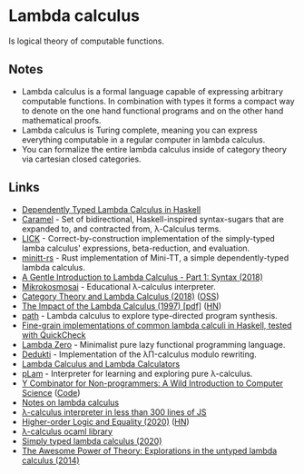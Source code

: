 # Lambda calculus

Is logical theory of computable functions.

## Notes

- Lambda calculus is a formal language capable of expressing arbitrary computable functions. In combination with types it forms a compact way to denote on the one hand functional programs and on the other hand mathematical proofs.
- Lambda calculus is Turing complete, meaning you can express everything computable in a regular computer in lambda calculus.
- You can formalize the entire lambda calculus inside of category theory via cartesian closed categories.

## Links

- [Dependently Typed Lambda Calculus in Haskell](https://github.com/ilya-klyuchnikov/lambdapi)
- [Caramel](https://github.com/MaiaVictor/Caramel) - Set of bidirectional, Haskell-inspired syntax-sugars that are expanded to, and contracted from, λ-Calculus terms.
- [LICK](https://github.com/i-am-tom/LICK) - Correct-by-construction implementation of the simply-typed lamba calculus' expressions, beta-reduction, and evaluation.
- [minitt-rs](https://github.com/owo-lang/minitt-rs) - Rust implementation of Mini-TT, a simple dependently-typed lambda calculus.
- [A Gentle Introduction to Lambda Calculus - Part 1: Syntax (2018)](https://lucasfcosta.com/2018/07/29/An-Introduction-to-Lambda-Calculus-Part-1.html)
- [Mikrokosmosai](https://github.com/mroman42/mikrokosmos) - Educational λ-calculus interpreter.
- [Category Theory and Lambda Calculus (2018)](https://github.com/mroman42/ctlc) ([OSS](https://github.com/mroman42/ctlc))
- [The Impact of the Lambda Calculus (1997) [pdf]](http://www-users.mat.umk.pl/~adwid/materialy/doc/church.pdf) ([HN](https://news.ycombinator.com/item?id=19835615))
- [path](https://github.com/robrix/path) - Lambda calculus to explore type-directed program synthesis.
- [Fine-grain implementations of common lambda calculi in Haskell, tested with QuickCheck](https://github.com/lukeg101/lplzoo)
- [Lambda Zero](https://github.com/clark800/lambda-zero) - Minimalist pure lazy functional programming language.
- [Dedukti](https://github.com/Deducteam/Dedukti) - Implementation of the λΠ-calculus modulo rewriting.
- [Lambda Calculus and Lambda Calculators](http://okmij.org/ftp/Computation/lambda-calc.html)
- [pLam](https://github.com/slovnicki/pLam) - Interpreter for learning and exploring pure λ-calculus.
- [Y Combinator for Non-programmers: A Wild Introduction to Computer Science](https://ycombinator.chibicode.com/) ([Code](https://github.com/chibicode/ycombinator))
- [Notes on lambda calculus](http://www-cs-students.stanford.edu/~blynn/lambda/)
- [λ-calculus interpreter in less than 300 lines of JS](https://tadeuzagallo.com/blog/writing-a-lambda-calculus-interpreter-in-javascript/)
- [Higher-order Logic and Equality (2020)](https://blog.burakemir.ch/2020/04/higher-order-logic-and-equality.html) ([HN](https://news.ycombinator.com/item?id=22767509))
- [λ-calculus ocaml library](https://github.com/dakk/lambda)
- [Simply typed lambda calculus (2020)](https://splintah.gitlab.io/posts/2020-05-24-Simply-typed-lambda.html)
- [The Awesome Power of Theory: Explorations in the untyped lambda calculus (2014)](http://www.flownet.com/ron/lambda-calculus.html)
